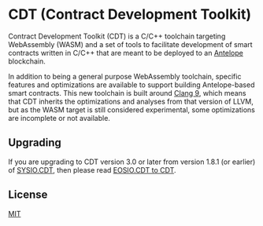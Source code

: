 # CDT (Contract Development Toolkit)

Contract Development Toolkit (CDT) is a C/C++ toolchain targeting WebAssembly (WASM) and a set of tools to facilitate development of smart contracts written in C/C++ that are meant to be deployed to an [Antelope](https://github.com/AntelopeIO/) blockchain.

In addition to being a general purpose WebAssembly toolchain, specific features and optimizations are available to support building Antelope-based smart contracts. This new toolchain is built around [Clang 9](https://github.com/AntelopeIO/cdt-llvm), which means that CDT inherits the optimizations and analyses from that version of LLVM, but as the WASM target is still considered experimental, some optimizations are incomplete or not available.

## Upgrading

If you are upgrading to CDT version 3.0 or later from version 1.8.1 (or earlier) of [SYSIO.CDT](https://github.com/EOSIO/sysio.cdt), then please read [EOSIO.CDT to CDT](./04_upgrading/sysio.cdt-to-cdt.md).

## License

[MIT](https://github.com/AntelopeIO/cdt/blob/main/LICENSE)
